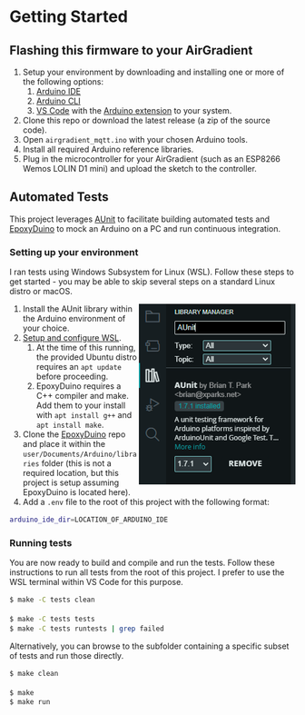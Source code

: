 # Getting Started

## Flashing this firmware to your AirGradient

1. Setup your environment by downloading and installing one or more of the following options:
    1. [Arduino IDE](https://www.arduino.cc/en/software)
    1. [Arduino CLI](https://arduino.github.io/arduino-cli/0.19/installation/)
    1. [VS Code](https://code.visualstudio.com/) with the [Arduino extension](https://marketplace.visualstudio.com/items?itemName=vsciot-vscode.vscode-arduino) to your system.
1. Clone this repo or download the latest release (a zip of the source code).
1. Open `airgradient_mqtt.ino` with your chosen Arduino tools.
1. Install all required Arduino reference libraries.
1. Plug in the microcontroller for your AirGradient (such as an ESP8266 Wemos LOLIN D1 mini) and upload the sketch to the controller.

## Automated Tests

This project leverages [AUnit](https://github.com/bxparks/AUnit) to facilitate building automated tests and [EpoxyDuino](https://github.com/bxparks/EpoxyDuino) to mock an Arduino on a PC and run continuous integration.

### Setting up your environment

I ran tests using Windows Subsystem for Linux (WSL). Follow these steps to get started - you may be able to skip several steps on a standard Linux distro or macOS.

<img src="../assets/images/arduino_ide_aunit.png" align="right">

1. Install the AUnit library within the Arduino environment of your choice.
1. [Setup and configure WSL](https://learn.microsoft.com/en-us/windows/wsl/install).
    1. At the time of this running, the provided Ubuntu distro requires an `apt update` before proceeding.
    1. EpoxyDuino requires a C++ compiler and make. Add them to your install with `apt install g++` and `apt install make`.
1. Clone the [EpoxyDuino](https://github.com/bxparks/EpoxyDuino) repo and place it within the `user/Documents/Arduino/libraries` folder (this is not a required location, but this project is setup assuming EpoxyDuino is located here).
1. Add a `.env` file to the root of this project with the following format:

```bash
arduino_ide_dir=LOCATION_OF_ARDUINO_IDE
```

### Running tests

You are now ready to build and compile and run the tests. Follow these instructions to run all tests from the root of this project. I prefer to use the WSL terminal within VS Code for this purpose.

```bash
$ make -C tests clean

$ make -C tests tests
$ make -C tests runtests | grep failed
```

Alternatively, you can browse to the subfolder containing a specific subset of tests and run those directly.

```bash
$ make clean

$ make
$ make run
```